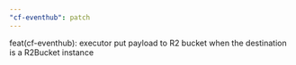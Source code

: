 ```yaml
---
"cf-eventhub": patch
---
```


feat(cf-eventhub): executor put payload to R2 bucket when the destination is a R2Bucket instance
